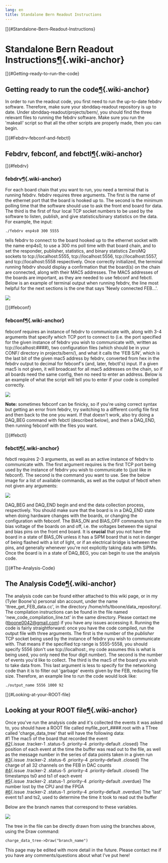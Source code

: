 ```yaml
---
lang: en
title: Standalone Bern Readout Instructions
---
```


[]{#Standalone-Bern-Readout-Instructions}

Standalone Bern Readout Instructions[¶](#Standalone-Bern-Readout-Instructions){.wiki-anchor}
============================================================================================

[]{#Getting-ready-to-run-the-code}

Getting ready to run the code[¶](#Getting-ready-to-run-the-code){.wiki-anchor}
------------------------------------------------------------------------------

In order to run the readout code, you first need to run the up-to-date
febdrv software. Therefore, make sure your sbnddaq-readout repository is
up to date. Under sbnddaq-readout/projects/bern/, you should find the
three relevant files to running the febdrv software. Make sure you run
the \'makeall\' script so that all the other scripts are properly made,
then you can begin.

[]{#Febdrv-febconf-and-febctl}

Febdrv, febconf, and febctl[¶](#Febdrv-febconf-and-febctl){.wiki-anchor}
------------------------------------------------------------------------

[]{#febdrv}

### febdrv[¶](#febdrv){.wiki-anchor}

For each board chain that you want to run, you need a terminal that is
running febdrv. febdrv requires three arguments. The first is the name
of the ethernet port that the board is hooked up to. The second is the
minimum polling time that the software should use to ask the front end
board for data. The third is the first of four local TCP socket numbers
to be used by the software to listen, publish, and give
statistics/binary statistics on the data. For example, the input:

    ./febdrv enp4s0 300 5555

tells febdrv to connect to the board hooked up to the ethernet socket
with the name enp4s0, to use a 300 ms poll time with that board chain,
and to set the responder, publisher, statistics, and binary statistics
ZeroMQ sockets to tcp://localhost:5555, tcp://localhost:5556,
tcp://localhost:5557, and tcp://localhost:5558 respectively. Once
correctly initialized, the terminal running febdrv should display a
confirmation that the board(s) on the chain are connected, along with
their MAC5 addresses. The MAC5 addresses of the boards are important, as
they are needed to use febconf and febctl. Below is an example of
terminal output when running febdrv, the line most helpful for the next
sections is the one that says \'Newly connected FEB\...\'.

![](/redmine/attachments/download/51266/febdrv_output.png)

[]{#febconf}

### febconf[¶](#febconf){.wiki-anchor}

febconf requires an instance of febdrv to communicate with, along with
3-4 arguments that specify which TCP port to connect to (i.e. the port
specified for the given instance of febdrv you wish to communicate with,
written as tcp://localhost:\#\#\#\#), two configuration files (which
should be in your CONF/ directory in projects/bern/), and what it calls
the \'FEB S/N\', which is the last bit of the given mac5 address by
febdrv, converted from hex in the febdrv output to decimal for
febconf\'s (and, later, febctl\'s) input. If a given mac5 is not given,
it will broadcast for all mac5 addresses on the chain, so if all boards
need the same config, then no need to enter an address. Below is an
example of what the script will tell you to enter if your code is
compiled correctly.

![](/redmine/attachments/download/51267/febconf.png)

**Note:** sometimes febconf can be finicky, so if you\'re using correct
syntax but getting an error from febdrv, try switching to a different
config file first and then back to the one you want. If that doesn\'t
work, also try doing a DAQ_BEG command with febctl (described below),
and then a DAQ_END, then running febconf with the files you want.

[]{#febctl}

### febctl[¶](#febctl){.wiki-anchor}

febctl requires 2-3 arguments, as well as an active instance of febdrv
to communicate with. The first argument requires is the first TCP port
being used by the instance of febdrv you wish to communicate to (just
like in febconf). The second is the command you want to use. See the
below image for a list of available commands, as well as the output of
febctl when not given any arguments:

![](/redmine/attachments/download/51268/febctl.png)

DAQ_BEG and DAQ_END begin and end the data collection process,
respectively. You should make sure that the board is in a DAQ_END state
when doing hardware changes with the boards, or changing the
configuration with febconf. The BIAS_ON and BIAS_OFF commands turn the
bias voltage of the boards on and off, i.e. the voltages between the
signal and bias pins on the front end board. It is **crucial** that you
not have the board in a state of BIAS_ON unless it has a SiPM board that
is not in danger of being flashed with a lot of light, or if an
electrical bridge is between the pins, and generally whenever you\'re
not explicitly taking data with SiPMs. Once the board is in a state of
DAQ_BEG, you can begin to use the analysis code.

[]{#The-Analysis-Code}

The Analysis Code[¶](#The-Analysis-Code){.wiki-anchor}
------------------------------------------------------

The analysis code can be found either attached to this wiki page, or in
my (Tyler Boone\'s) personal sbn account, under the name
\'ttree_get_FEB_data.cc\', in the directory
/home/nfs/tboone/data_repository/. The compilation instructions can be
found in the file named \'new_code_compilation_line.txt\' in the same
directory. Please contact me (<tboone0042@gmail.com>) if you have any
issues accessing it. Running the code is fairly straightforward: once
you have the code compiled, run the output file with three arguments.
The first is the number of the *publisher* TCP socket being used by the
instance of febdrv you wish to communicate with. That means if the
specified tcp range is 5555-5558, you should specify 5556 (don\'t use
tcp://localhost:, my code assumes this is what is being used, you only
need the four digit number). The second is the number of events you\'d
like to collect. The third is the mac5 of the board you wish to take
data from. This last argument is less to specify for the networking code
than it is to filter out \'garbage\' events given by the FEB, reducing
file size. Therefore, an example line to run the code would look like:

    ./output_name 5556 1000 92

[]{#Looking-at-your-ROOT-file}

Looking at your ROOT file[¶](#Looking-at-your-ROOT-file){.wiki-anchor}
----------------------------------------------------------------------

Once you\'ve run the analysis code and it\'s collected the events it was
asked to, you should have a ROOT file called myfile_port\_\#\#\#\#.root
with a TTree called \'charge_data_tree\' that will have the following
data:\
\#1 The mac5 of the board that recorded the event\
[\#2](/redmine/issues/2 "Bug: Self signed cert on website (Closed)"){.issue
.tracker-1 .status-5 .priority-4 .priority-default .closed} The position
of each event at the time the buffer was read out to the file, as well
as the message number in the series of data points taken in a given run\
[\#3](/redmine/issues/3 "Feature: Connect to Database with kerberos authentication (Rejected)"){.issue
.tracker-2 .status-6 .priority-4 .priority-default .closed} The charge
of all 32 channels on the FEB in DAC counts\
[\#4](/redmine/issues/4 "Feature: Postgres database  (Closed)"){.issue
.tracker-2 .status-5 .priority-4 .priority-default .closed} The
timestamps ts0 and ts1 of each event\
[\#5](/redmine/issues/5 "Feature: NIMROD extended to Accelerator Division (New)"){.issue
.tracker-2 .status-1 .priority-4 .priority-default .overdue} The number
lost by the CPU and the FPGA\
[\#6](/redmine/issues/6 "Feature: Non-KCA Remediation (New)"){.issue
.tracker-2 .status-1 .priority-4 .priority-default .overdue} The
\'last\' event ts1 and ts2, used to determine the time it took to read
out the buffer

Below are the branch names that correspond to these variables.

![](/redmine/attachments/download/51271/branchnames.png)

The tree in the file can be directly drawn from using the branches
above, using the Draw command:

    charge_data_tree->Draw("branch_name")

This page may be edited with more detail in the future. Please contact
me if you have any comments/questions about what I\'ve put here!
